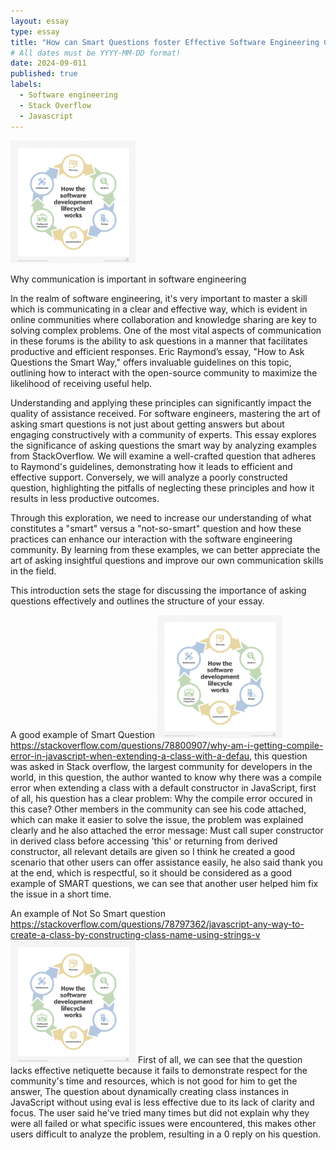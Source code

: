 ```yaml
---
layout: essay
type: essay
title: "How can Smart Questions foster Effective Software Engineering Communication"
# All dates must be YYYY-MM-DD format!
date: 2024-09-011
published: true
labels:
  - Software engineering
  - Stack Overflow
  - Javascript
---
```


<img width="200px" class="rounded float-start pe-4" src="../img/app_arch-software_dev_lifecycle-f_mobile.png">


Why communication is important in software engineering

In the realm of software engineering, it's very important to master a skill which is communicating in a clear and effective way, which is evident in online communities where collaboration and knowledge sharing are key to solving complex problems. One of the most vital aspects of communication in these forums is the ability to ask questions in a manner that facilitates productive and efficient responses. Eric Raymond’s essay, "How to Ask Questions the Smart Way," offers invaluable guidelines on this topic, outlining how to interact with the open-source community to maximize the likelihood of receiving useful help.

Understanding and applying these principles can significantly impact the quality of assistance received. For software engineers, mastering the art of asking smart questions is not just about getting answers but about engaging constructively with a community of experts. This essay explores the significance of asking questions the smart way by analyzing examples from StackOverflow. We will examine a well-crafted question that adheres to Raymond's guidelines, demonstrating how it leads to efficient and effective support. Conversely, we will analyze a poorly constructed question, highlighting the pitfalls of neglecting these principles and how it results in less productive outcomes.

Through this exploration, we need to increase our understanding of what constitutes a "smart" versus a "not-so-smart" question and how these practices can enhance our interaction with the software engineering community. By learning from these examples, we can better appreciate the art of asking insightful questions and improve our own communication skills in the field.

This introduction sets the stage for discussing the importance of asking questions effectively and outlines the structure of your essay.

A good example of Smart Question
<img width="200px" class="rounded float-start pe-4" src="../img/app_arch-software_dev_lifecycle-f_mobile.png">
https://stackoverflow.com/questions/78800907/why-am-i-getting-compile-error-in-javascript-when-extending-a-class-with-a-defau, this question was asked in Stack overflow, the largest community for developers in the world, in this question, the author wanted to know why there was a compile error when extending a class with a default constructor in JavaScript, first of all, his question has a clear problem: Why the compile error occured in this case? Other members in the community can see his code attached, which can make it easier to solve the issue, the problem was explained clearly and he also attached the error message: Must call super constructor in derived class before accessing 'this' or returning from derived constructor, all relevant details are given so I think he created a good scenario that other users can offer assistance easily, he also said thank you at the end, which is respectful, so it should be considered as a good example of SMART questions, we can see that another user helped him fix the issue in a short time.  

An example of Not So Smart question
https://stackoverflow.com/questions/78797362/javascript-any-way-to-create-a-class-by-constructing-class-name-using-strings-v
<img width="200px" class="rounded float-start pe-4" src="../img/app_arch-software_dev_lifecycle-f_mobile.png">
First of all, we can see that the question lacks effective netiquette because it fails to demonstrate respect for the community's time and resources, which is not good for him to get the answer, The question about dynamically creating class instances in JavaScript without using eval is less effective due to its lack of clarity and focus. The user said he've tried many times but did not explain why they were all failed or what specific issues were encountered, this makes other users difficult to analyze the problem, resulting in a 0 reply on his question. 




